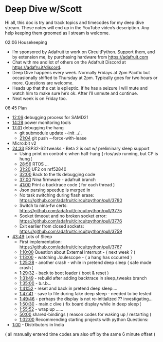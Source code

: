 # Deep Dive w/Scott


Hi all, this doc is try and track topics and timecodes for my deep dive stream. These notes will end up in the YouTube video’s description. Any help keeping them groomed as I stream is welcome.


02:06 Housekeeping
* I’m sponsored by Adafruit to work on CircuitPython. Support them, and by extension me, by purchasing hardware from https://adafruit.com
* Chat with me and lot of others on the Adafruit Discord at https://adafru.it/discord.
* Deep Dive happens every week. Normally Fridays at 2pm Pacific but occasionally shifted to Thursday at 2pm. Typically goes for two hours or more. Questions are welcome.
* Heads up that the cat is epileptic. If he has a seizure I will mute and watch him to make sure he’s ok. After I’ll unmute and continue.
* Next week is on Friday too.


06:45 Plan
* [12:06](https://www.youtube.com/watch?v=VIDEO_2020_12_04&t=726) debugging process for SAMD21
* [14:28](https://www.youtube.com/watch?v=VIDEO_2020_12_04&t=868) power monitoring tools
* [17:01](https://www.youtube.com/watch?v=VIDEO_2020_12_04&t=1021) debugging the hang
   * git submodule update --init ../..
   * [21:04](https://www.youtube.com/watch?v=VIDEO_2020_12_04&t=1264) git push    --force-with-lease
* Micro:bit v2
* [24:33](https://www.youtube.com/watch?v=VIDEO_2020_12_04&t=1473) ESP32-S2 tweaks - Beta 2 is out w/ preliminary sleep support
   * Using print on control-c when half-hung ( rtos/usb running, but CP is hung )
   * [28:56](https://www.youtube.com/watch?v=VIDEO_2020_12_04&t=1736) RTOS …
   * [31:20](https://www.youtube.com/watch?v=VIDEO_2020_12_04&t=1880) UF2 on nrf52840
   * [32:00](https://www.youtube.com/watch?v=VIDEO_2020_12_04&t=1920) Back to the tls debugging code
   * [37:00](https://www.youtube.com/watch?v=VIDEO_2020_12_04&t=2220) Nina firmware - adafruit branch
   * [41:00](https://www.youtube.com/watch?v=VIDEO_2020_12_04&t=2460) Print a backtrace code ( for each thread )
   * Json parsing speedup is merged in
   * No task switching during flash erase: https://github.com/adafruit/circuitpython/pull/3780
   * Switch to nina-fw certs: https://github.com/adafruit/circuitpython/pull/3775
   * Socket timeout and no broken socket error: https://github.com/adafruit/circuitpython/pull/3776
   * Exit earlier from closed sockets: https://github.com/adafruit/circuitpython/pull/3759
* [43:49](https://www.youtube.com/watch?v=VIDEO_2020_12_04&t=2629) Lots of Sleep
   * First implementation: https://github.com/adafruit/circuitpython/pull/3767
   * [1:10:00](https://www.youtube.com/watch?v=VIDEO_2020_12_04&t=4200) Question about External Interrupt - ( next week ? )
   * [1:13:00](https://www.youtube.com/watch?v=VIDEO_2020_12_04&t=4380) - watching Joulescope - ( a hang has occurred )
   * [1:25:28](https://www.youtube.com/watch?v=VIDEO_2020_12_04&t=5128) - another crash - while in pretend deep sleep ( safe mode crash )
   * [1:29:32](https://www.youtube.com/watch?v=VIDEO_2020_12_04&t=5372) - back to boot loader ( boot & reset )
   * [1:31:49](https://www.youtube.com/watch?v=VIDEO_2020_12_04&t=5509) - rebuild after adding backtrace in sleep_tweaks branch
   * [1:35:00](https://www.youtube.com/watch?v=VIDEO_2020_12_04&t=5700) - b.r.b…
   * [1:41:52](https://www.youtube.com/watch?v=VIDEO_2020_12_04&t=6112) - reset and back in pretend deep sleep....
   * [1:47:41](https://www.youtube.com/watch?v=VIDEO_2020_12_04&t=6461) - save to file during fake deep sleep - needed to be tested
   * [1:49:46](https://www.youtube.com/watch?v=VIDEO_2020_12_04&t=6586) - perhaps the display is not re-initialized ?? investigating…
   * [1:50:30](https://www.youtube.com/watch?v=VIDEO_2020_12_04&t=6630) - main.c dive ( fix board display while in deep sleep )
   * [1:55:52](https://www.youtube.com/watch?v=VIDEO_2020_12_04&t=6952) - wrap up …...
   * [50:00](https://www.youtube.com/watch?v=VIDEO_2020_12_04&t=3000) shared-bindings ( reason codes for waking up / restarting )
   * [1:02:00](https://www.youtube.com/watch?v=VIDEO_2020_12_04&t=3720) Recommending starting projects with python
Questions:
* [1:00](https://www.youtube.com/watch?v=VIDEO_2020_12_04&t=60) - Distributors in India

( all manually entered time codes are also off by the same 6 minute offset  )

